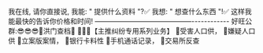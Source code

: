我在线, 请你直接说, 
我能:  " 提供什么资料 "?✅
我想:  " 想查什么东西 "!✅
这样我能最快的告诉你价格和时间!
——————————————------------
 好旺公群:😎😎😎👑洪门查档👑
 📱📱📱【主推纠纷专用系列业务】
🦇受害人口供，  🦇嫌疑人口供
🦇立案版案情，  🦇银行卡料性
🦇手机通话记录， 🦇交易所反查



